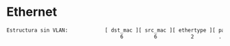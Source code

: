 
# Ethernet

```bash
Estructura sin VLAN:			[ dst_mac ][ src_mac ][ ethertype ][ payload ]
									 6          6           2        ...
```
